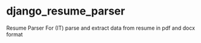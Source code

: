 # django_resume_parser
Resume Parser For (IT)  parse and extract data from resume in pdf and docx format 

